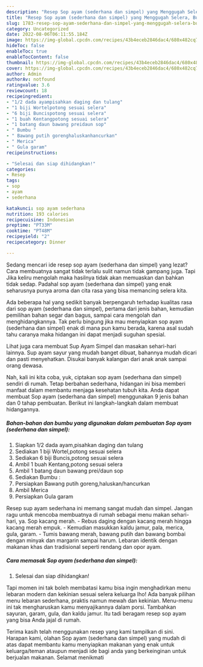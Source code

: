 ```yaml
---
description: "Resep Sop ayam (sederhana dan simpel) yang Menggugah Selera, Buat Buka Puasa Sempurna"
title: "Resep Sop ayam (sederhana dan simpel) yang Menggugah Selera, Buat Buka Puasa Sempurna"
slug: 1783-resep-sop-ayam-sederhana-dan-simpel-yang-menggugah-selera-buat-buka-puasa-sempurna
category: Uncategorized
date: 2022-08-06T06:11:55.184Z
image: https://img-global.cpcdn.com/recipes/43b4eceb2846dac4/680x482cq70/sop-ayam-sederhana-dan-simpel-foto-resep-utama.jpg
hideToc: false
enableToc: true
enableTocContent: false
thumbnail: https://img-global.cpcdn.com/recipes/43b4eceb2846dac4/680x482cq70/sop-ayam-sederhana-dan-simpel-foto-resep-utama.jpg
cover: https://img-global.cpcdn.com/recipes/43b4eceb2846dac4/680x482cq70/sop-ayam-sederhana-dan-simpel-foto-resep-utama.jpg
author: Admin
authorAv: notfound
ratingvalue: 3.6
reviewcount: 18
recipeingredient:
- "1/2 dada ayampisahkan daging dan tulang"
- "1 biji Wortelpotong sesuai selera"
- "6 biji Buncispotong sesuai selera"
- "1 buah Kentangpotong sesuai selera"
- "1 batang daun bawang preidaun sop"
- " Bumbu "
- " Bawang putih gorenghaluskanhancurkan"
- " Merica"
- " Gula garam"
recipeinstructions:

- "Selesai dan siap dihidangkan!"
categories:
- Resep
tags:
- sop
- ayam
- sederhana

katakunci: sop ayam sederhana 
nutrition: 193 calories
recipecuisine: Indonesian
preptime: "PT33M"
cooktime: "PT48M"
recipeyield: "2"
recipecategory: Dinner

---
```



Sedang mencari ide resep sop ayam (sederhana dan simpel) yang lezat? Cara membuatnya sangat tidak terlalu sulit namun tidak gampang juga. Tapi Jika keliru mengolah maka hasilnya tidak akan memuaskan dan bahkan tidak sedap. Padahal sop ayam (sederhana dan simpel) yang enak seharusnya punya aroma dan cita rasa yang bisa memancing selera kita.


Ada beberapa hal yang sedikit banyak berpengaruh terhadap kualitas rasa dari sop ayam (sederhana dan simpel), pertama dari jenis bahan, kemudian pemilihan bahan segar dan bagus, sampai cara mengolah dan menghidangkannya. Tak perlu bingung jika mau menyiapkan sop ayam (sederhana dan simpel) enak di mana pun kamu berada, karena asal sudah tahu caranya maka hidangan ini dapat menjadi suguhan spesial.

Lihat juga cara membuat Sup Ayam Simpel dan masakan sehari-hari lainnya. Sup ayam sayur yang mudah banget dibuat, bahannya mudah dicari dan pasti menyehatkan. Disukai banyak kalangan dari anak anak sampai orang dewasa.


Nah, kali ini kita coba, yuk, ciptakan sop ayam (sederhana dan simpel) sendiri di rumah. Tetap berbahan sederhana, hidangan ini bisa memberi manfaat dalam membantu menjaga kesehatan tubuh kita. Anda dapat membuat Sop ayam (sederhana dan simpel) menggunakan 9 jenis bahan dan 0 tahap pembuatan. Berikut ini langkah-langkah dalam membuat hidangannya.

<!--inarticleads1-->

##### Bahan-bahan dan bumbu yang digunakan dalam pembuatan Sop ayam (sederhana dan simpel):

1. Siapkan 1/2 dada ayam,pisahkan daging dan tulang
1. Sediakan 1 biji Wortel,potong sesuai selera
1. Sediakan 6 biji Buncis,potong sesuai selera
1. Ambil 1 buah Kentang,potong sesuai selera
1. Ambil 1 batang daun bawang prei/daun sop
1. Sediakan  Bumbu :
1. Persiapkan  Bawang putih goreng,haluskan/hancurkan
1. Ambil  Merica
1. Persiapkan  Gula garam


Resep sup ayam sederhana ini memang sangat mudah dan simpel. Jangan ragu untuk mencoba membuatnya di rumah sebagai menu makan sehari-hari, ya. Sop kacang merah. - Rebus daging dengan kacang merah hingga kacang merah empuk. - Kemudian masukkan kaldu jamur, pala, merica, gula, garam. - Tumis bawang merah, bawang putih dan bawang bombai dengan minyak dan margarin sampai harum. Lebaran identik dengan makanan khas dan tradisional seperti rendang dan opor ayam. 

<!--inarticleads2-->

##### Cara memasak Sop ayam (sederhana dan simpel):


1. Selesai dan siap dihidangkan!

Tapi momen ini tak boleh membatasi kamu bisa ingin menghadirkan menu lebaran modern dan kekinian sesuai selera keluarga lho! Ada banyak pilihan menu lebaran sederhana, praktis namun mewah dan kekinian. Menu-menu ini tak mengharuskan kamu menyajikannya dalam porsi. Tambahkan sayuran, garam, gula, dan kaldu jamur. Itu tadi beragam resep sop ayam yang bisa Anda jajal di rumah. 

Terima kasih telah menggunakan resep yang kami tampilkan di sini. Harapan kami, olahan Sop ayam (sederhana dan simpel) yang mudah di atas dapat membantu kamu menyiapkan makanan yang enak untuk keluarga/teman ataupun menjadi ide bagi anda yang berkeinginan untuk berjualan makanan. Selamat menikmati
